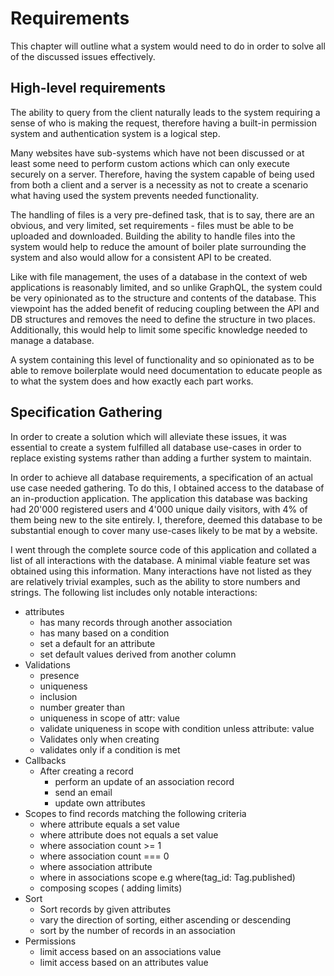 # Requirements

This chapter will outline what a system would need to do in order to solve all of the discussed issues effectively.

## High-level requirements

The ability to query from the client naturally leads to the system requiring a sense of who is making the request, therefore having a built-in permission system and authentication system is a logical step.

Many websites have sub-systems which have not been discussed or at least some need to perform custom actions which can only execute securely on a server. Therefore, having the system capable of being used from both a client and a server is a necessity as not to create a scenario what having used the system prevents needed functionality.

The handling of files is a very pre-defined task, that is to say, there are an obvious, and very limited, set requirements - files must be able to be uploaded and downloaded. Building the ability to handle files into the system would help to reduce the amount of boiler plate surrounding the system and also would allow for a consistent API to be created.

Like with file management, the uses of a database in the context of web applications is reasonably limited, and so unlike GraphQL, the system could be very opinionated as to the structure and contents of the database. This viewpoint has the added benefit of reducing coupling between the API and DB structures and removes the need to define the structure in two places. Additionally, this would help to limit some specific knowledge needed to manage a database.

A system containing this level of functionality and so opinionated as to be able to remove boilerplate would need documentation to educate people as to what the system does and how exactly each part works.

## Specification Gathering

In order to create a solution which will alleviate these issues, it was essential to create a system fulfilled all database use-cases in order to replace existing systems rather than adding a further system to maintain.

In order to achieve all database requirements, a specification of an actual use case needed gathering. To do this, I obtained access to the database of an in-production application. The application this database was backing had 20'000 registered users and 4'000 unique daily visitors, with 4% of them being new to the site entirely. I, therefore, deemed this database to be substantial enough to cover many use-cases likely to be mat by a website.

I went through the complete source code of this application and collated a list of all interactions with the database. A minimal viable feature set was obtained using this information. Many interactions have not listed as they are relatively trivial examples, such as the ability to store numbers and strings. The following list includes only notable interactions:

- attributes
  - has many records through another association
  - has many based on a condition
  - set a default for an attribute
  - set default values derived from another column
- Validations
  - presence
  - uniqueness
  - inclusion
  - number greater than
  - uniqueness in scope of attr: value
  - validate uniqueness in scope with condition unless attribute: value
  - Validates only when creating
  - validates only if a condition is met
- Callbacks
  - After creating a record
    - perform an update of an association record
    - send an email
    - update own attributes
- Scopes to find records matching the following criteria
  - where attribute equals a set value
  - where attribute does not equals a set value
  - where association count >= 1
  - where association count === 0
  - where association attribute
  - where in associations scope e.g where(tag_id: Tag.published)
  - composing scopes ( adding limits)
- Sort
  - Sort records by given attributes
  - vary the direction of sorting, either ascending or descending
  - sort by the number of records in an association
- Permissions
  - limit access based on an associations value
  - limit access based on an attributes value
